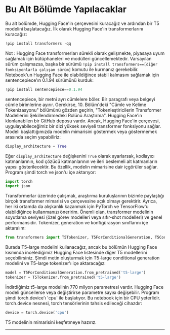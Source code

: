 # Bu Alt Bölümde Yapılacaklar

Bu alt bölümde, Hugging Face'in çerçevesini kuracağız ve ardından bir T5 modelini başlatacağız. İlk olarak Hugging Face'in transformerlarını kuracağız: 
```python
!pip install transformers -qq
```
Not : Hugging Face transformerları sürekli olarak gelişmekte, piyasaya uyum sağlamak için kütüphaneleri ve modülleri güncellemektedir. Varsayılan sürüm çalışmazsa, başka bir sürümü `!pip install transformers==[diğer fonksiyonlarla çalışan sürüm]` komutu ile kurmanız gerekebilir. 
Notebook'un Hugging Face ile olabildiğince stabil kalmasını sağlamak için sentencepiece'ın 0.1.94 sürümünü kurduk: 
```python
!pip install sentencepiece==0.1.94
```
sentencepiece, bir metni ayrı cümlelere böler. Bir paragrafı veya belgeyi cümle birimlerine ayırır. Gerekirse, 10. Bölüm'deki "Cümle ve Kelime Tokenizasyonu" bölümünü gözden geçirin, "Tokenleştiricilerin Transformer Modellerini Şekillendirmedeki Rolünü Araştırma". 
Hugging Face'in klonlanabilen bir GitHub deposu vardır. Ancak, Hugging Face'in çerçevesi, uygulayabileceğimiz bir dizi yüksek seviyeli transformer fonksiyonu sağlar. 
Modeli başlattığımızda modelin mimarisini göstermek veya göstermemek arasında seçim yapabiliriz: 
```python
display_architecture = True
```
Eğer `display_architecture` değişkenini `True` olarak ayarlarsak, kodlayıcı katmanlarının, kod çözücü katmanlarının ve ileri beslemeli alt katmanların yapısı gösterilecektir. Bu özellik, modelin mimarisine dair içgörüler sağlar. 
Program şimdi torch ve json'u içe aktarıyor: 
```python
import torch
import json
```
Transformerlar üzerinde çalışmak, araştırma kuruluşlarının bizimle paylaştığı birçok transformer mimarisi ve çerçevesine açık olmayı gerektirir. Ayrıca, her iki ortamda da alışkanlık kazanmak için PyTorch ve TensorFlow'u olabildiğince kullanmanızı öneririm. Önemli olan, transformer modelinin soyutlama seviyesi (özel görev modelleri veya sıfır-shot modelleri) ve genel performansıdır. 
Tokenizer, generation ve konfigürasyon sınıflarını içe aktaralım: 
```python
from transformers import T5Tokenizer, T5ForConditionalGeneration, T5Config
```
Burada T5-large modelini kullanacağız, ancak bu bölümün Hugging Face kısmında incelediğimiz Hugging Face listesinde diğer T5 modellerini seçebilirsiniz. 
Şimdi metin oluşturmak için T5-large conditional generation modelini ve T5-large tokenizer'ı içe aktaracağız: 
```python
model = T5ForConditionalGeneration.from_pretrained('t5-large')
tokenizer = T5Tokenizer.from_pretrained('t5-large')
```
İndirdiğimiz t5-large modelinin 770 milyon parametresi vardır. Hugging Face modeli güncellerse veya değiştirirse parametre sayısı değişebilir. 
Program şimdi torch.device'ı 'cpu' ile başlatıyor. Bu notebook için bir CPU yeterlidir. torch.device nesnesi, torch tensörlerinin tahsis edileceği cihazdır: 
```python
device = torch.device('cpu')
```
T5 modelinin mimarisini keşfetmeye hazırız.

---

